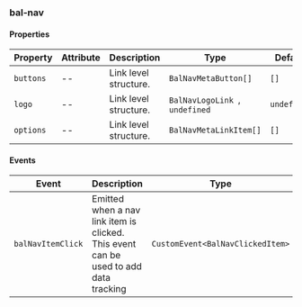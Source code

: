 ### bal-nav
 
#### Properties

| Property  | Attribute | Description           | Type                            | Default     |
| --------- | --------- | --------------------- | ------------------------------- | ----------- |
| `buttons` | --        | Link level structure. | `BalNavMetaButton[]`            | `[]`        |
| `logo`    | --        | Link level structure. | `BalNavLogoLink `, ` undefined` | `undefined` |
| `options` | --        | Link level structure. | `BalNavMetaLinkItem[]`          | `[]`        |


#### Events

| Event             | Description                                                                          | Type                             |
| ----------------- | ------------------------------------------------------------------------------------ | -------------------------------- |
| `balNavItemClick` | Emitted when a nav link item is clicked. This event can be used to add data tracking | `CustomEvent<BalNavClickedItem>` |


 